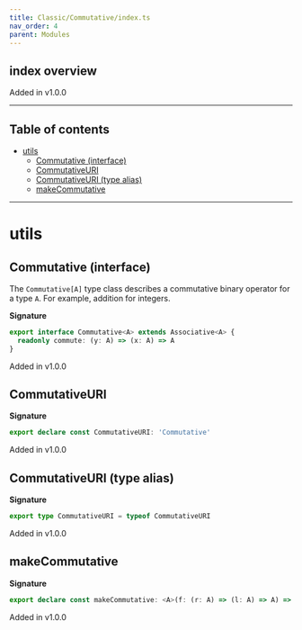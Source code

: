 ```yaml
---
title: Classic/Commutative/index.ts
nav_order: 4
parent: Modules
---
```


## index overview

Added in v1.0.0

---

<h2 class="text-delta">Table of contents</h2>

- [utils](#utils)
  - [Commutative (interface)](#commutative-interface)
  - [CommutativeURI](#commutativeuri)
  - [CommutativeURI (type alias)](#commutativeuri-type-alias)
  - [makeCommutative](#makecommutative)

---

# utils

## Commutative (interface)

The `Commutative[A]` type class describes a commutative binary operator
for a type `A`. For example, addition for integers.

**Signature**

```ts
export interface Commutative<A> extends Associative<A> {
  readonly commute: (y: A) => (x: A) => A
}
```

Added in v1.0.0

## CommutativeURI

**Signature**

```ts
export declare const CommutativeURI: 'Commutative'
```

Added in v1.0.0

## CommutativeURI (type alias)

**Signature**

```ts
export type CommutativeURI = typeof CommutativeURI
```

Added in v1.0.0

## makeCommutative

**Signature**

```ts
export declare const makeCommutative: <A>(f: (r: A) => (l: A) => A) => Commutative<A>
```

Added in v1.0.0
